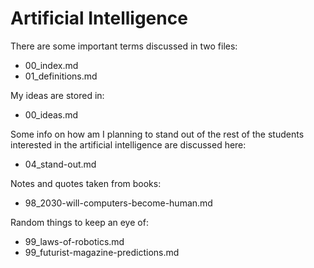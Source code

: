 # Artificial Intelligence

There are some important terms discussed in two files:
* 00_index.md
* 01_definitions.md

My ideas are stored in:
* 00_ideas.md

Some info on how am I planning to stand out of the rest of the students interested in the artificial intelligence are discussed here:
* 04_stand-out.md

Notes and quotes taken from books:
* 98_2030-will-computers-become-human.md

Random things to keep an eye of:
* 99_laws-of-robotics.md
* 99_futurist-magazine-predictions.md
